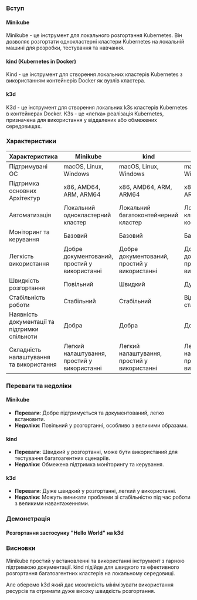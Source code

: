 ### Вступ

#### Minikube
Minikube - це інструмент для локального розгортання Kubernetes. Він дозволяє розгортати однокластерні кластери Kubernetes на локальній машині для розробки, тестування та навчання.

#### kind (Kubernetes in Docker)
Kind - це інструмент для створення локальних кластерів Kubernetes з використанням контейнерів Docker як вузлів кластера.

#### k3d
K3d - це інструмент для створення локальних k3s кластерів Kubernetes в контейнерах Docker. K3s - це «легка» реалізація Kubernetes, призначена для використання у віддалених або обмежених середовищах.

### Характеристики

| Характеристика        | Minikube                              | kind                                  | k3d                                   |
|-----------------------|---------------------------------------|---------------------------------------|---------------------------------------|
| Підтримувані ОС       | macOS, Linux, Windows                  | macOS, Linux, Windows                  | macOS, Linux, Windows                  |
| Підтримка основних Архітектур           | x86, AMD64, ARM, ARM64                          | x86, AMD64, ARM, ARM64                          | x86, AMD64, ARM, ARM64                          |
| Автоматизація         | Локальний однокластерний кластер       | Локальний багатоконтейнерний кластер | Локальний k3s кластер в контейнерах   |
| Моніторинг та керування | Базовий                               | Базовий                               | Базовий                               |
| Легкість використання | Добре документований, простий у використанні | Добре документований, простий у використанні | Добре документований, простий у використанні |
| Швидкість розгортання  | Повільний                              | Швидкий                                | Дуже швидкий                           |
| Стабільність роботи   | Стабільний                             | Стабільний                             | Відносно стабільний                    |
| Наявність документації та підтримки спільноти | Добра                                | Добра                                 | Добра                                 |
| Складність налаштування та використання | Легкий налаштування, простий у використанні | Легкий налаштування, простий у використанні | Легкий налаштування, простий у використанні |

### Переваги та недоліки

#### Minikube
- **Переваги**: Добре підтримується та документований, легко встановити.
- **Недоліки**: Повільний у розгортанні, особливо з великими образами.

#### kind
- **Переваги**: Швидкий у розгортанні, може бути використаний для тестування багатоагентних сценаріїв.
- **Недоліки**: Обмежена підтримка моніторингу та керування.

#### k3d
- **Переваги**: Дуже швидкий у розгортанні, легкий у використанні.
- **Недоліки**: Можуть виникати проблеми зі стабільністю під час роботи з великими навантаженнями.

### Демонстрація

#### Розгортання застосунку "Hello World" на k3d



### Висновки

Minikube простий у встановленні та використанні інструмент з гарною підтримкою документації. kind підійде для швидкого та ефективного розгортання багатоагентних кластерів на локальному середовищі. 

Але оберемо k3d який дає можливість мінімізувати використання ресурсів та отримати дуже високу швидкість розгортання.